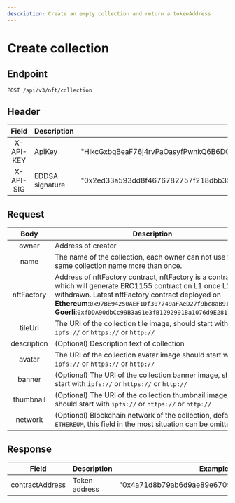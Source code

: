 ```yaml
---
description: Create an empty collection and return a tokenAddress
---
```


# Create collection

## Endpoint

```
POST /api/v3/nft/collection
```



## Header

|   Field   | Description     | Example                                                                                                                                                                                              |
| :-------: | --------------- | ---------------------------------------------------------------------------------------------------------------------------------------------------------------------------------------------------- |
| X-API-KEY | ApiKey          | "HlkcGxbqBeaF76j4rvPaOasyfPwnkQ6B6DQ6THZWbvrAGxzEdulXQvOKLrRWZLnN"                                                                                                                                   |
| X-API-SIG | EDDSA signature | "0x2ed33a593dd8f4676782757f218dbb352e76b425b069deeae5b5afaf89d7dec0090d77da4e548ae46ecf97deb0a2f44f600129d22a9f3817fbeb016446025e6101ec4d2bf04cdcc1a436c8fadf7e809d2d23555b50c6fee6691ab3df62265d7b" |

##

## **Request**

|     Body    | Description                                                                                                                                                                                                                                                                             | Example                                                                                                           |
| :---------: | --------------------------------------------------------------------------------------------------------------------------------------------------------------------------------------------------------------------------------------------------------------------------------------- | ----------------------------------------------------------------------------------------------------------------- |
|    owner    | Address of creator                                                                                                                                                                                                                                                                      | "0x1cACC96e5F01e2849E6036F25531A9A064D2FB5f"                                                                      |
|     name    | The name of the collection, each owner can not use the same collection name more than once.                                                                                                                                                                                             | "test"                                                                                                            |
|  nftFactory | Address of nftFactory contract, nftFactory is a contract which will generate ERC1155 contract on L1 once L2 nfts withdrawn. Latest nftFactory contract deployed on **Ethereum**:`0x97BE94250AEF1Df307749aFAeD27f9bc8aB911db`,on **Goerli**:`0xfDDA90dbCc99B3a91e3fB1292991Ba1076d9E281` | "0x97BE94250AEF1Df307749aFAeD27f9bc8aB911db"                                                                      |
|   tileUri   | The URI of the collection tile image, should start with `ipfs://` or `https://` or `http://`                                                                                                                                                                                            | "ipfs://QmfS4WckWPzn2eNU53zuTM9qYyjUpwWYLKdAywTRenzELq"                                                           |
| description | (Optional) Description text of collection                                                                                                                                                                                                                                               | "This is the description of my collection, amazing 😍"                                                            |
|    avatar   | The URI of the collection avatar image should start with `ipfs://` or `https://` or `http://`                                                                                                                                                                                           | "ipfs://QmZop7r8RQkB3L9BNfkKsZfY82kTVoPQyaSiZsTeKgTDij"                                                           |
|    banner   | (Optional) The URI of the collection banner image, should start with `ipfs://` or `https://` or `http://`                                                                                                                                                                               | "https://d12jj0pnkw1mbj.cloudfront.net/088010b1d3ab60069e87a7055554f012eb82d55b4dc88ea7a9a197d89964bc46-original" |
|  thumbnail  | (Optional) The URI of the collection thumbnail image, should start with `ipfs://` or `https://` or `http://`                                                                                                                                                                            | "ipfs://QmfS4WckWPzn2eNU53zuTM9qYyjUpwWYLKdAywTRenzELq"                                                           |
|   network   | (Optional) Blockchain network of the collection, default is `ETHEREUM`, this field in the most situation can be omitted                                                                                                                                                                 | "ETHEREUM"                                                                                                        |

##

## **Response**

|      Field      | Description   | Example                                      |
| :-------------: | ------------- | -------------------------------------------- |
| contractAddress | Token address | "0x4a71d8b79ab6d9ae89e6709a54e53db9c9e27e49" |
